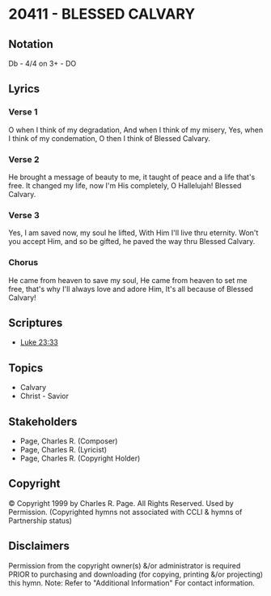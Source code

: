 # 20411 - BLESSED CALVARY

## Notation

Db - 4/4 on 3+ - DO

## Lyrics

### Verse 1

O when I think of my degradation, And when I think of my misery, Yes, when I think of my condemation, O then I think of Blessed Calvary.

### Verse 2

He brought a message of beauty to me, it taught of peace and a life that's free. It changed my life, now I'm His completely, O Hallelujah! Blessed Calvary.

### Verse 3

Yes, I am saved now, my soul he lifted, With Him I'll live thru eternity. Won't you accept Him, and so be gifted, he paved the way thru Blessed Calvary.

### Chorus

He came from heaven to save my soul, He came from heaven to set me free, that's why I'll always love and adore Him, It's all because of Blessed Calvary!


## Scriptures

- [Luke 23:33](https://www.biblegateway.com/passage/?search=Luke%2023%3A33)

## Topics

- Calvary
- Christ - Savior

## Stakeholders

- Page, Charles R. (Composer)
- Page, Charles R. (Lyricist)
- Page, Charles R. (Copyright Holder)

## Copyright

© Copyright 1999 by Charles R. Page. All Rights Reserved. Used by Permission.
(Copyrighted hymns not associated with CCLI & hymns of Partnership status)

## Disclaimers

Permission from the copyright owner(s) &/or administrator is required PRIOR to purchasing and downloading (for copying, printing &/or projecting) this hymn.
Note: Refer to "Additional Information" For contact information.

